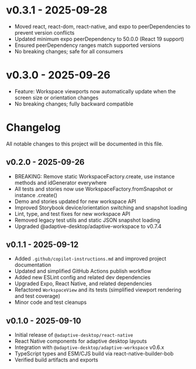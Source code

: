 # v0.3.1 - 2025-09-28

- Moved react, react-dom, react-native, and expo to peerDependencies to prevent version conflicts
- Updated minimum expo peerDependency to 50.0.0 (React 19 support)
- Ensured peerDependency ranges match supported versions
- No breaking changes; safe for all consumers

# v0.3.0 - 2025-09-26

- Feature: Workspace viewports now automatically update when the screen size or orientation changes
- No breaking changes; fully backward compatible

# Changelog

All notable changes to this project will be documented in this file.

## v0.2.0 - 2025-09-26

- BREAKING: Remove static WorkspaceFactory.create, use instance methods and idGenerator everywhere
- All tests and stories now use WorkspaceFactory.fromSnapshot or instance .create()
- Demo and stories updated for new workspace API
- Improved Storybook device/orientation switching and snapshot loading
- Lint, type, and test fixes for new workspace API
- Removed legacy test utils and static JSON snapshot loading
- Upgraded @adaptive-desktop/adaptive-workspace to v0.7.4

## v0.1.1 - 2025-09-12

- Added `.github/copilot-instructions.md` and improved project documentation
- Updated and simplified GitHub Actions publish workflow
- Added new ESLint config and related dev dependencies
- Upgraded Expo, React Native, and related dependencies
- Refactored `WorkspaceView` and its tests (simplified viewport rendering and test coverage)
- Minor code and test cleanups

## v0.1.0 - 2025-09-10

- Initial release of `@adaptive-desktop/react-native`
- React Native components for adaptive desktop layouts
- Integration with `@adaptive-desktop/adaptive-workspace` v0.6.x
- TypeScript types and ESM/CJS build via react-native-builder-bob
- Verified build artifacts and exports
